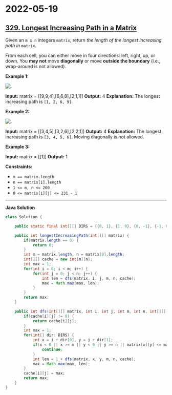 # 2022-05-19

## [329. Longest Increasing Path in a Matrix](https://leetcode.com/problems/longest-increasing-path-in-a-matrix/)

Given an `m x n` integers `matrix`, return _the length of the longest increasing path in_ `matrix`.

From each cell, you can either move in four directions: left, right, up, or down. You **may not** move **diagonally** or move **outside the boundary** (i.e., wrap-around is not allowed).

**Example 1:**

![.](https://assets.leetcode.com/uploads/2021/01/05/grid1.jpg)

**Input:** matrix = \[\[9,9,4\],\[6,6,8\],\[2,1,1\]\]
**Output:** 4
**Explanation:** The longest increasing path is `[1, 2, 6, 9]`.

**Example 2:**

![.](https://assets.leetcode.com/uploads/2021/01/27/tmp-grid.jpg)

**Input:** matrix = \[\[3,4,5\],\[3,2,6\],\[2,2,1\]\]
**Output:** 4
**Explanation:** The longest increasing path is `[3, 4, 5, 6]`. Moving diagonally is not allowed.

**Example 3:**

**Input:** matrix = \[\[1\]\]
**Output:** 1

**Constraints:**

- `m == matrix.length`
- `n == matrix[i].length`
- `1 <= m, n <= 200`
- `0 <= matrix[i][j] <= 231 - 1`

---

**Java Solution**

```java
class Solution {

    public static final int[][] DIRS = {{0, 1}, {1, 0}, {0, -1}, {-1, 0}};

    public int longestIncreasingPath(int[][] matrix) {
        if(matrix.length == 0) {
            return 0;
        }
        int m = matrix.length, n = matrix[0].length;
        int[][] cache = new int[m][n];
        int max = 1;
        for(int i = 0; i < m; i++) {
            for(int j = 0; j < n; j++) {
                int len = dfs(matrix, i, j, m, n, cache);
                max = Math.max(max, len);
            }
        }
        return max;
    }

    public int dfs(int[][] matrix, int i, int j, int m, int n, int[][] cache) {
        if(cache[i][j] != 0) {
            return cache[i][j];
        }
        int max = 1;
        for(int[] dir: DIRS) {
            int x = i + dir[0], y = j + dir[1];
            if(x < 0 || x >= m || y < 0 || y >= n || matrix[x][y] <= matrix[i][j]) {
                continue;
            }
            int len = 1 + dfs(matrix, x, y, m, n, cache);
            max = Math.max(max, len);
        }
        cache[i][j] = max;
        return max;
    }
}
```
